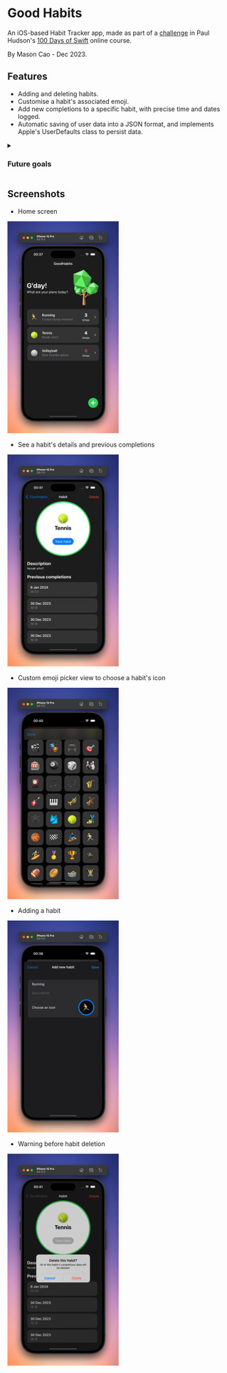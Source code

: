 # Good Habits
An iOS-based Habit Tracker app, made as part of a [challenge](https://www.hackingwithswift.com/guide/ios-swiftui/4/3/challenge) in Paul Hudson's [100 Days of Swift](https://www.hackingwithswift.com/100/swiftui/) online course.

By Mason Cao - Dec 2023.

## Features
- Adding and deleting habits. 
- Customise a habit's associated emoji.
- Add new completions to a specific habit, with precise time and dates logged.
- Automatic saving of user data into a JSON format, and implements Apple's UserDefaults class to persist data.

<details>
  <summary><h3>Future goals</h3></summary>

- Ability to delete previous completions from a habit.
- Dynamic themes (currently looks best in Dark mode).
- More greetings in Home view.
- Relative sizing of "Add habit" button in Home view (currently fixed size).
</details>

## Screenshots
- Home screen  
<img src="GoodHabits Previews/Home View.png" width="250">

- See a habit's details and previous completions  
<img src="GoodHabits Previews/Habit Detail View.png" width="250">

- Custom emoji picker view to choose a habit's icon  
<img src="GoodHabits Previews/Emoji Picker View.png" width="250">

- Adding a habit
<img src="GoodHabits Previews/Add Habit View.png" width="250">

- Warning before habit deletion
<img src="GoodHabits Previews/Habit Delete Alert.png" width="250">


